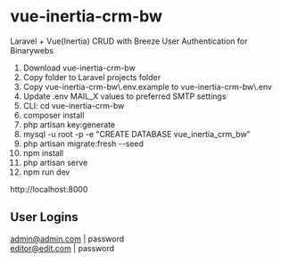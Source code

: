 # vue-inertia-crm-bw
Laravel + Vue(Inertia) CRUD with Breeze User Authentication for Binarywebs

1. Download vue-inertia-crm-bw
2. Copy folder to Laravel projects folder
3. Copy vue-inertia-crm-bw\\.env.example to vue-inertia-crm-bw\\.env
4. Update .env MAIL_X values to preferred SMTP settings
5. CLI: cd vue-inertia-crm-bw
6. composer install
7. php artisan key:generate
8. mysql -u root -p -e "CREATE DATABASE vue_inertia_crm_bw"
9. php artisan migrate:fresh --seed
10. npm install
11. php artisan serve
12. npm run dev

http://localhost:8000

User Logins
-----------
admin@admin.com  |  password
<br>
editor@edit.com  |  password
